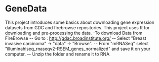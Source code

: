 # GeneData
This project introduces some basics about downloading gene expression datasets from GDC and firebrowse repositories. This project uses R for downloading and pre-processing the data.
-To download Data from FireBrowse
--  Go to : http://gdac.broadinstitute.org/ 
--  Select "Breast invasive carcinoma" -> "data" -> "Browse".
--  From "mRNASeq" select "illuminahiseq_rnaseqv2-RSEM_genes_normalized" and save it on your computer.
--  Unzip the folder and rename it to RNA.
